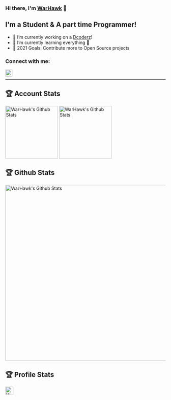 
### Hi there, I'm [WarHawk][telegram] 👋

## I'm a Student & A part time Programmer!

- 🔭 I’m currently working on a [Dcoderz][community]!
- 🌱 I’m currently learning everything 🤣
- 🥅 2021 Goals: Contribute more to Open Source projects

### Connect with me:

[<img align="left" alt="Team-Dcoderz | Telegram" width="22px" src="https://upload.wikimedia.org/wikipedia/commons/thumb/8/82/Telegram_logo.svg/512px-Telegram_logo.svg.png" />][telegram]

<br />


---
## 🏆 Account Stats

<img align="center" alt="WarHawk's Github Stats" height="165" src="https://github-readme-stats.vercel.app/api?username=warhawk-dcoderz&show_icons=true&include_all_commits=true&theme=react&cache_seconds=3200&hide_border=true" />
<img align="center" alt="WarHawk's Github Stats" height="165" src="https://github-readme-stats.vercel.app/api/top-langs/?username=warhawk-dcoderz&layout=compact&theme=react&hide_border=true" />


## 🏆 Github Stats

<img align="center" alt="WarHawk's Github Stats" width="550" src="https://github-profile-trophy.vercel.app/?username=warhawk-dcoderz&theme=dracula&no-frame=true" />


## 🏆 Profile Stats

<img align="center" alt="WarHawk's Github Stats" height="25" title="Counter" src="https://komarev.com/ghpvc/?username=warhawk-dcoderz&color=blueviolet&style=flat-square" />


[github]: https://github.com/WarHawk-Dcoderz
[community]: https://t.me/TeamDcoderz
[telegram]: https://t.me/WarHawk
